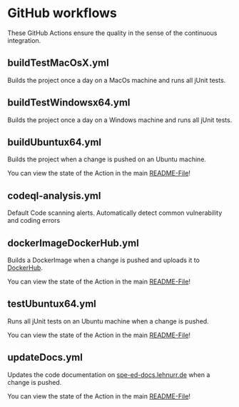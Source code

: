 # GitHub workflows

These GitHub Actions ensure the quality in the sense of the continuous integration.

## buildTestMacOsX.yml

Builds the project once a day on a MacOs machine and runs all jUnit tests.

## buildTestWindowsx64.yml

Builds the project once a day on a Windows machine and runs all jUnit tests.

## buildUbuntux64.yml

Builds the project when a change is pushed on an Ubuntu machine.

You can view the state of the Action in the main [README-File](https://github.com/Lehnurr/spe-ed-solver)!

## codeql-analysis.yml

Default Code scanning alerts. Automatically detect common vulnerability and coding errors

## dockerImageDockerHub.yml

Builds a DockerImage when a change is pushed and uploads it to [DockerHub](https://hub.docker.com/r/teamlehnurr/spe-ed-solver).

You can view the state of the Action in the main [README-File](https://github.com/Lehnurr/spe-ed-solver)!

## testUbuntux64.yml

Runs all jUnit tests  on an Ubuntu machine when a change is pushed.

You can view the state of the Action in the main [README-File](https://github.com/Lehnurr/spe-ed-solver)!

## updateDocs.yml

Updates the code documentation on [spe-ed-docs.lehnurr.de](https://spe-ed-docs.lehnurr.de) when a change is pushed.

You can view the state of the Action in the main [README-File](https://github.com/Lehnurr/spe-ed-solver)!
